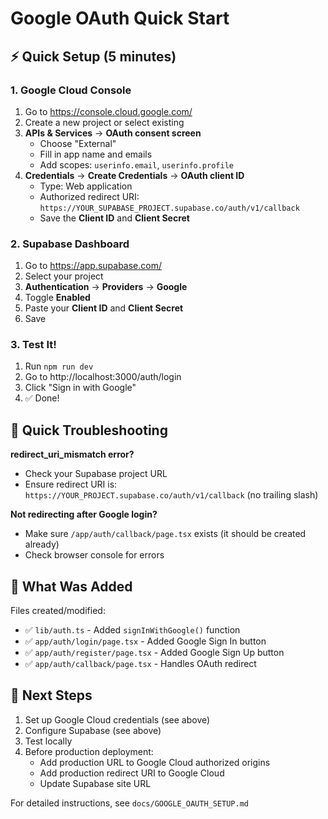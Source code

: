 # Google OAuth Quick Start

## ⚡ Quick Setup (5 minutes)

### 1. Google Cloud Console

1. Go to https://console.cloud.google.com/
2. Create a new project or select existing
3. **APIs & Services** → **OAuth consent screen**
   - Choose "External"
   - Fill in app name and emails
   - Add scopes: `userinfo.email`, `userinfo.profile`
4. **Credentials** → **Create Credentials** → **OAuth client ID**
   - Type: Web application
   - Authorized redirect URI: `https://YOUR_SUPABASE_PROJECT.supabase.co/auth/v1/callback`
   - Save the **Client ID** and **Client Secret**

### 2. Supabase Dashboard

1. Go to https://app.supabase.com/
2. Select your project
3. **Authentication** → **Providers** → **Google**
4. Toggle **Enabled**
5. Paste your **Client ID** and **Client Secret**
6. Save

### 3. Test It!

1. Run `npm run dev`
2. Go to http://localhost:3000/auth/login
3. Click "Sign in with Google"
4. ✅ Done!

## 🔧 Quick Troubleshooting

**redirect_uri_mismatch error?**
- Check your Supabase project URL
- Ensure redirect URI is: `https://YOUR_PROJECT.supabase.co/auth/v1/callback` (no trailing slash)

**Not redirecting after Google login?**
- Make sure `/app/auth/callback/page.tsx` exists (it should be created already)
- Check browser console for errors

## 📝 What Was Added

Files created/modified:
- ✅ `lib/auth.ts` - Added `signInWithGoogle()` function
- ✅ `app/auth/login/page.tsx` - Added Google Sign In button
- ✅ `app/auth/register/page.tsx` - Added Google Sign Up button
- ✅ `app/auth/callback/page.tsx` - Handles OAuth redirect

## 🎯 Next Steps

1. Set up Google Cloud credentials (see above)
2. Configure Supabase (see above)
3. Test locally
4. Before production deployment:
   - Add production URL to Google Cloud authorized origins
   - Add production redirect URI to Google Cloud
   - Update Supabase site URL

For detailed instructions, see `docs/GOOGLE_OAUTH_SETUP.md`
